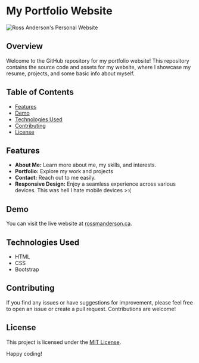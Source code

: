 # My Portfolio Website

![Ross Anderson's Personal Website](url/to/your/website/screenshot.png)

## Overview

Welcome to the GitHub repository for my portfolio website! This repository contains the source code and assets for my website, where I showcase my resume, projects, and some basic info about myself.

## Table of Contents

- [Features](#features)
- [Demo](#demo)
- [Technologies Used](#technologies-used)
- [Contributing](#contributing)
- [License](#license)

## Features

- **About Me:** Learn more about me, my skills, and interests.
- **Portfolio:** Explore my work and projects
- **Contact:** Reach out to me easily.
- **Responsive Design:** Enjoy a seamless experience across various devices. This was hell I hate mobile devices >:(

## Demo

You can visit the live website at [rossmanderson.ca](https://rossmanderson.ca).

## Technologies Used

- HTML
- CSS
- Bootstrap

## Contributing

If you find any issues or have suggestions for improvement, please feel free to open an issue or create a pull request. Contributions are welcome!

## License

This project is licensed under the [MIT License](LICENSE).

Happy coding!
